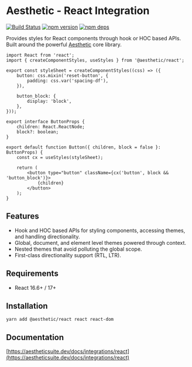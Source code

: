 # Aesthetic - React Integration

[![Build Status](https://github.com/aesthetic-suite/react/workflows/Build/badge.svg)](https://github.com/aesthetic-suite/react/actions?query=branch%3Amaster)
[![npm version](https://badge.fury.io/js/%40aesthetic%react.svg)](https://www.npmjs.com/package/@aesthetic/react)
[![npm deps](https://david-dm.org/aesthetic-suite/react.svg?path=packages/react)](https://www.npmjs.com/package/@aesthetic/react)

Provides styles for React components through hook or HOC based APIs. Built around the powerful
[Aesthetic](https://github.com/aesthetic-suite/framework) core library.

```tsx
import React from 'react';
import { createComponentStyles, useStyles } from '@aesthetic/react';

export const styleSheet = createComponentStyles((css) => ({
	button: css.mixin('reset-button', {
		padding: css.var('spacing-df'),
	}),

	button_block: {
		display: 'block',
	},
}));

export interface ButtonProps {
	children: React.ReactNode;
	block?: boolean;
}

export default function Button({ children, block = false }: ButtonProps) {
	const cx = useStyles(styleSheet);

	return (
		<button type="button" className={cx('button', block && 'button_block')}>
			{children}
		</button>
	);
}
```

## Features

- Hook and HOC based APIs for styling components, accessing themes, and handling directionality.
- Global, document, and element level themes powered through context.
- Nested themes that avoid polluting the global scope.
- First-class directionality support (RTL, LTR).

## Requirements

- React 16.6+ / 17+

## Installation

```
yarn add @aesthetic/react react react-dom
```

## Documentation

[https://aestheticsuite.dev/docs/integrations/react](https://aestheticsuite.dev/docs/integrations/react)
